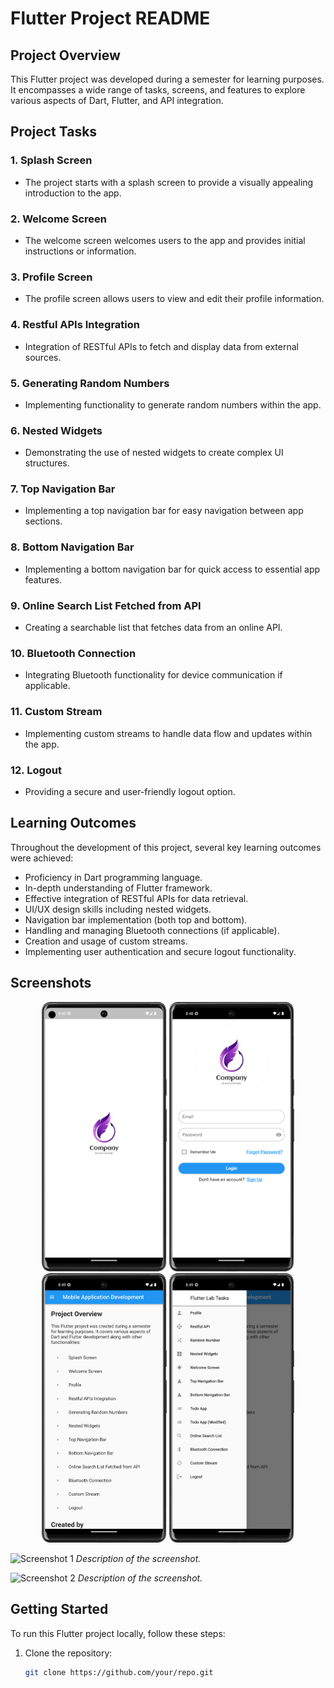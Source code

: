 # Flutter Project README

## Project Overview

This Flutter project was developed during a semester for learning purposes. It encompasses a wide range of tasks, screens, and features to explore various aspects of Dart, Flutter, and API integration.

## Project Tasks

### 1. Splash Screen

- The project starts with a splash screen to provide a visually appealing introduction to the app.

### 2. Welcome Screen

- The welcome screen welcomes users to the app and provides initial instructions or information.

### 3. Profile Screen

- The profile screen allows users to view and edit their profile information.

### 4. Restful APIs Integration

- Integration of RESTful APIs to fetch and display data from external sources.

### 5. Generating Random Numbers

- Implementing functionality to generate random numbers within the app.

### 6. Nested Widgets

- Demonstrating the use of nested widgets to create complex UI structures.

### 7. Top Navigation Bar

- Implementing a top navigation bar for easy navigation between app sections.

### 8. Bottom Navigation Bar

- Implementing a bottom navigation bar for quick access to essential app features.

### 9. Online Search List Fetched from API

- Creating a searchable list that fetches data from an online API.

### 10. Bluetooth Connection

- Integrating Bluetooth functionality for device communication if applicable.

### 11. Custom Stream

- Implementing custom streams to handle data flow and updates within the app.

### 12. Logout

- Providing a secure and user-friendly logout option.

## Learning Outcomes

Throughout the development of this project, several key learning outcomes were achieved:

- Proficiency in Dart programming language.
- In-depth understanding of Flutter framework.
- Effective integration of RESTful APIs for data retrieval.
- UI/UX design skills including nested widgets.
- Navigation bar implementation (both top and bottom).
- Handling and managing Bluetooth connections (if applicable).
- Creation and usage of custom streams.
- Implementing user authentication and secure logout functionality.

## Screenshots


<p align="center">
  <img src="assets/screenshots/splash.png" width="200" alt="Screenshot 1">
  <img src="assets/screenshots/login.png" width="200" alt="Screenshot 2">
  <img src="assets/screenshots/home.png" width="200" alt="Screenshot 3">
  <img src="assets/screenshots/drawer.png" width="200" alt="Screenshot 4">
</p>


![Screenshot 1](screenshots/screenshot1.png)
*Description of the screenshot.*

![Screenshot 2](screenshots/screenshot2.png)
*Description of the screenshot.*

<!-- Add more screenshots as needed -->

## Getting Started

To run this Flutter project locally, follow these steps:

1. Clone the repository:

   ```bash
   git clone https://github.com/your/repo.git
